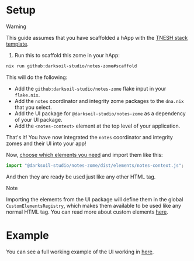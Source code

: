 # Setup

> [!WARNING]
> This guide assumes that you have scaffolded a hApp with the [TNESH stack template](https://darksoil.studio/tnesh-stack).

1. Run this to scaffold this zome in your hApp:

```bash
nix run github:darksoil-studio/notes-zome#scaffold
```

This will do the following:
  - Add the `github:darksoil-studio/notes-zome` flake input in your `flake.nix`.
  - Add the `notes` coordinator and integrity zome packages to the `dna.nix` that you select.
  - Add the UI package for `@darksoil-studio/notes-zome` as a dependency of your UI package.
  - Add the `<notes-context>` element at the top level of your application.

That's it! You have now integrated the `notes` coordinator and integrity zomes and their UI into your app!

Now, [choose which elements you need](/elements/notes-context.md) and import them like this:

```js
import "@darksoil-studio/notes-zome/dist/elements/notes-context.js";
```

And then they are ready be used just like any other HTML tag. 

> [!NOTE]
> Importing the elements from the UI package will define them in the global `CustomElementsRegistry`, which makes them available to be used like any normal HTML tag. You can read more about custom elements [here](https://darksoil.studio/tnesh-stack/guides/custom-elements).

# Example

You can see a full working example of the UI working in [here](https://github.com/darksoil-studio/notes-zome/blob/main/ui/demo/index.html).

